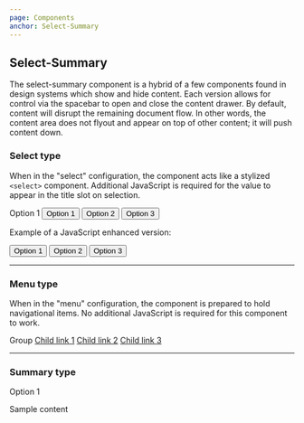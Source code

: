 ```yaml
---
page: Components
anchor: Select-Summary
---
```


## Select-Summary
The select-summary component is a hybrid of a few components found in design systems which show and hide content. Each version allows for control via the spacebar to open and close the content drawer. By default, content will disrupt the remaining document flow. In other words, the content area does not flyout and appear on top of other content; it will push content down.

### Select type
When in the "select" configuration, the component acts like a stylized `<select>` component. Additional JavaScript is required for the value to appear in the title slot on selection. 

<blu-selectsummary selfdocument type="select">
  <span slot="title">Option 1</span>
  <button class="selectSummary--option">Option 1</button>
  <button class="selectSummary--option">Option 2</button>
  <button class="selectSummary--option">Option 3</button>
</blu-selectsummary>

Example of a JavaScript enhanced version:

<select-summary type="select">
  <button class="selectSummary--option">Option 1</button>
  <button class="selectSummary--option">Option 2</button>
  <button class="selectSummary--option">Option 3</button>
</select-summary>

---

### Menu type
When in the "menu" configuration, the component is prepared to hold navigational items. No additional JavaScript is required for this component to work.

<blu-selectsummary selfdocument type="menu">
  <span slot="title">Group</span>
  <a class="selectSummary--option" href="#">Child link 1</a>
  <a class="selectSummary--option" href="#">Child link 2</a>
  <a class="selectSummary--option" href="#">Child link 3</a>
</blu-selectsummary>

---

### Summary type

<blu-selectsummary selfdocument type="summary">
  <span slot="title">Option 1</span>
  <p>Sample content</p>
</blu-selectsummary>


